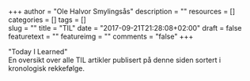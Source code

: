 +++
author = "Ole Halvor Smylingsås"
description = ""
resources = []
categories = []
tags = []  
slug = ""
title = "TIL"
date = "2017-09-21T21:28:08+02:00"
draft = false
featuretext = ""
featureimg = ""
comments = "false"
+++

"Today I Learned"  
En oversikt over alle TIL artikler publisert på denne siden sortert i kronologisk rekkefølge.